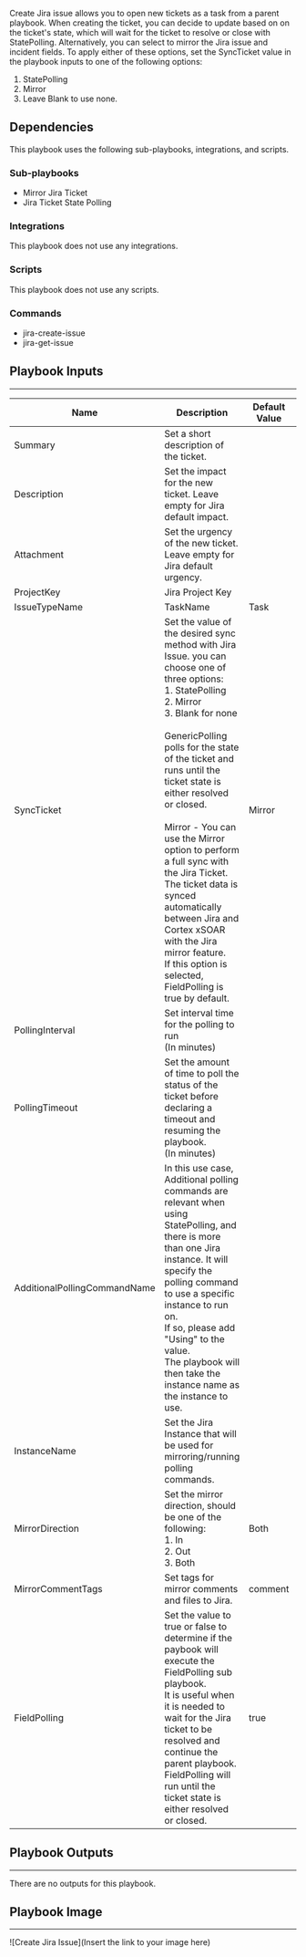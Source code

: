 Create Jira issue allows you to open new tickets as a task from a parent playbook.
When creating the ticket, you can decide to update based on on the ticket's state, which will wait for the ticket to resolve or close with StatePolling. 
Alternatively, you can select to mirror the Jira issue and incident fields.  To apply either of these options, set the SyncTicket value in the playbook inputs to one of the following options: 
1. StatePolling
2. Mirror
3. Leave Blank to use none.

## Dependencies
This playbook uses the following sub-playbooks, integrations, and scripts.

### Sub-playbooks
* Mirror Jira Ticket
* Jira Ticket State Polling

### Integrations
This playbook does not use any integrations.

### Scripts
This playbook does not use any scripts.

### Commands
* jira-create-issue
* jira-get-issue

## Playbook Inputs
---

| **Name** | **Description** | **Default Value** | **Required** |
| --- | --- | --- | --- |
| Summary | Set a short description of the ticket. |  | Optional |
| Description | Set the impact for the new ticket. Leave empty for Jira default impact. |  | Optional |
| Attachment | Set the urgency of the new ticket. Leave empty for Jira default urgency. |  | Optional |
| ProjectKey | Jira Project Key |  | Optional |
| IssueTypeName | TaskName | Task | Optional |
| SyncTicket | Set the value of the desired sync method with Jira Issue. you can choose one of three options:<br/>1. StatePolling<br/>2. Mirror <br/>3. Blank for none <br/><br/>GenericPolling polls for the state of the ticket and runs until the ticket state is either resolved or closed. <br/><br/>Mirror - You can use the Mirror option to perform a full sync with the Jira Ticket. The ticket data is synced automatically between Jira and Cortex xSOAR with the Jira mirror feature.<br/>If this option is selected, FieldPolling is true by default.  | Mirror | Optional |
| PollingInterval | Set interval time for the polling to run<br/>\(In minutes\) |  | Optional |
| PollingTimeout | Set the amount of time to poll the status of the ticket before declaring a timeout and resuming the playbook.<br/>\(In minutes\) |  | Optional |
| AdditionalPollingCommandName | In this use case, Additional polling commands are relevant when using StatePolling, and there is more than one Jira instance. It will specify the polling command to use a specific instance to run on. <br/>If so, please add "Using" to the value. <br/>The playbook will then take the instance name as the instance to use.  |  | Optional |
| InstanceName | Set the Jira Instance that will be used for mirroring/running polling commands.<br/> |  | Optional |
| MirrorDirection | Set the mirror direction, should be one of the following: <br/>1. In<br/>2. Out<br/>3. Both | Both | Optional |
| MirrorCommentTags | Set tags for mirror comments and files to Jira. | comment | Optional |
| FieldPolling | Set the value to true or false to determine if the paybook will execute the FieldPolling sub playbook.<br/>It is useful when it is needed to wait for the Jira ticket to be resolved and continue the parent playbook.<br/>FieldPolling will run until the ticket state is either resolved or closed. | true | Optional |

## Playbook Outputs
---
There are no outputs for this playbook.

## Playbook Image
---
![Create Jira Issue](Insert the link to your image here)